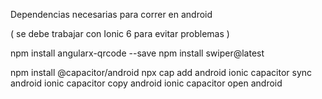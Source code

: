 Dependencias necesarias para correr en android

( se debe trabajar con Ionic 6 para evitar problemas )

npm install angularx-qrcode --save
npm install swiper@latest

npm install @capacitor/android
npx cap add android
ionic capacitor sync android
ionic capacitor copy android
ionic capacitor open android
